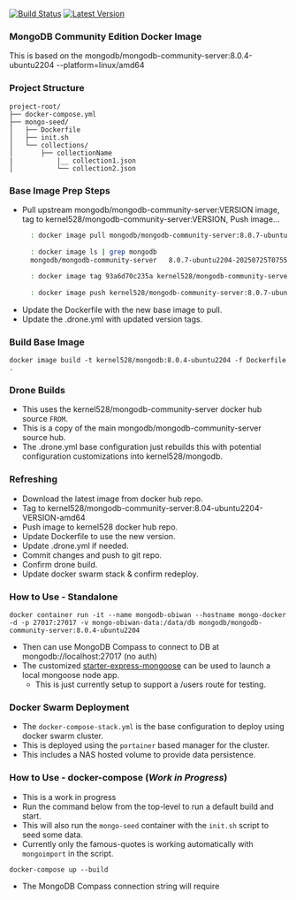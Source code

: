 [![Build Status](http://drone.kernelsanders.biz:8080/api/badges/kernel528/mongo-docker/status.svg?ref=refs/heads/main)](http://drone.kernelsanders.biz:8080/kernel528/mongo-docker)
[![Latest Version](https://img.shields.io/github/v/tag/kernel528/mongo-docker)](https://github.com/kernel528/mongo-docker/releases/latest)


### MongoDB Community Edition Docker Image
This is based on the mongodb/mongodb-community-server:8.0.4-ubuntu2204 --platform=linux/amd64

### Project Structure
```
project-root/
├── docker-compose.yml
├── mongo-seed/
│   ├── Dockerfile
│   ├── init.sh
│   └── collections/
│       ├── collectionName
|           |__ collection1.json
│           └── collection2.json
```
### Base Image Prep Steps
- Pull upstream mongodb/mongodb-community-server:VERSION image, tag to kernel528/mongodb-community-server:VERSION, Push image... 
   ```bash
     : docker image pull mongodb/mongodb-community-server:8.0.7-ubuntu2204-20250725T075524Z --platform linux/amd64
     
     : docker image ls | grep mongodb
     mongodb/mongodb-community-server   8.0.7-ubuntu2204-20250725T075524Z   93a6d70c235a   23 hours ago   1.26GB
     
     : docker image tag 93a6d70c235a kernel528/mongodb-community-server:8.0.7-ubuntu2204-20250725T075524Z-amd64
     
     : docker image push kernel528/mongodb-community-server:8.0.7-ubuntu2204-20250725T075524Z-amd64
   ```
- Update the Dockerfile with the new base image to pull.
- Update the .drone.yml with updated version tags.

### Build Base Image
```aiignore
docker image build -t kernel528/mongodb:8.0.4-ubuntu2204 -f Dockerfile .
```

### Drone Builds
- This uses the kernel528/mongodb-community-server docker hub source `FROM`.
- This is a copy of the main mongodb/mongodb-community-server source hub.
- The .drone.yml base configuration just rebuilds this with potential configuration customizations into kernel528/mongodb.

### Refreshing
- Download the latest image from docker hub repo.
- Tag to kernel528/mongodb-community-server:8.04-ubuntu2204-VERSION-amd64
- Push image to kernel528 docker hub repo.
- Update Dockerfile to use the new version.
- Update .drone.yml if needed.
- Commit changes and push to git repo.
- Confirm drone build.
- Update docker swarm stack & confirm redeploy.

### How to Use - Standalone
```aiignore
docker container run -it --name mongodb-obiwan --hostname mongo-docker -d -p 27017:27017 -v mongo-obiwan-data:/data/db mongodb/mongodb-community-server:8.0.4-ubuntu2204
```
- Then can use MongoDB Compass to connect to DB at mongodb://localhost:27017 (no auth)
- The customized [starter-express-mongoose](https://github.com/kernel528/starter-express-mongoose) can be used to launch a local mongoose node app.
  - This is just currently setup to support a /users route for testing.

### Docker Swarm Deployment
- The `docker-compose-stack.yml` is the base configuration to deploy using docker swarm cluster.
- This is deployed using the `portainer` based manager for the cluster.
- This includes a NAS hosted volume to provide data persistence.

### How to Use - docker-compose (_Work in Progress_)
- This is a work in progress
- Run the command below from the top-level to run a default build and start. 
- This will also run the `mongo-seed` container with the `init.sh` script to seed some data.
- Currently only the famous-quotes is working automatically with `mongoimport` in the script.
```aiignore
docker-compose up --build
```
- The MongoDB Compass connection string will require 
